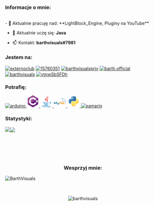 <h3 align="left">Informacje o mnie:</h3>
<br>
- 🔭 Aktualnie pracuję nad: **LightBlock_Engine, Pluginy na YouTube**

- 🌱 Aktualnie uczę się: **Java**

- 📫 Kontakt: **barthvisuals#7981**


<h3 align="left">Jestem na:</h3>
<p align="left">
<a href="https://twitter.com/externoclub" target="blank"><img align="center" src="https://icons-for-free.com/iconfiles/png/512/twitter+twitter+logo+website+icon-1320190502299816317.png" alt="externoclub" height="30" width="40" /></a>
<a href="https://stackoverflow.com/users/15760351" target="blank"><img align="center" src="https://upload.wikimedia.org/wikipedia/commons/thumb/e/ef/Stack_Overflow_icon.svg/768px-Stack_Overflow_icon.svg.png" alt="15760351" height="30" width="40" /></a>
<a href="https://fb.com/barthvisualspriv" target="blank"><img align="center" src="https://partner-bud.pl/wp-content/uploads/2016/11/facebook-icon-preview-1.png" alt="barthvisualspriv" height="30" width="40" /></a>
<a href="https://instagram.com/barth.official" target="blank"><img align="center" src="https://upload.wikimedia.org/wikipedia/commons/thumb/a/a5/Instagram_icon.png/1024px-Instagram_icon.png" alt="barth.official" height="30" width="40" /></a>
<a href="https://www.youtube.com/c/barthvisuals" target="blank"><img align="center" src="https://upload.wikimedia.org/wikipedia/commons/thumb/0/09/YouTube_full-color_icon_%282017%29.svg/800px-YouTube_full-color_icon_%282017%29.svg.png" alt="barthvisuals" height="30" width="40" /></a>
<a href="https://discord.gg/vtnwSbSFDh" target="blank"><img align="center" src="https://cdn.iconscout.com/icon/free/png-512/discord-3-569463.png" alt="vtnwSbSFDh" height="30" width="40" /></a>
</p>

<h3 align="left">Potrafię:</h3>
<p align="left"> <a href="https://www.arduino.cc/" target="_blank"> <img src="https://cdn.worldvectorlogo.com/logos/arduino-1.svg" alt="arduino" width="40" height="40"/> </a> <a href="https://www.w3schools.com/cs/" target="_blank"> <img src="https://raw.githubusercontent.com/devicons/devicon/master/icons/csharp/csharp-original.svg" alt="csharp" width="40" height="40"/> </a> <a href="https://www.java.com" target="_blank"> <img src="https://raw.githubusercontent.com/devicons/devicon/master/icons/java/java-original.svg" alt="java" width="40" height="40"/> </a> <a href="https://www.mysql.com/" target="_blank"> <img src="https://raw.githubusercontent.com/devicons/devicon/master/icons/mysql/mysql-original-wordmark.svg" alt="mysql" width="40" height="40"/> </a> <a href="https://www.python.org" target="_blank"> <img src="https://raw.githubusercontent.com/devicons/devicon/master/icons/python/python-original.svg" alt="python" width="40" height="40"/> </a> <a href="https://dotnet.microsoft.com/apps/xamarin" target="_blank"> <img src="https://raw.githubusercontent.com/detain/svg-logos/780f25886640cef088af994181646db2f6b1a3f8/svg/xamarin.svg" alt="xamarin" width="40" height="40"/> </a> </p>

<h3 align="left">Statystyki:</h3>
<p <img align="left" src="https://github-readme-stats.vercel.app/api?username=BarthVisuals&show_icons=true&theme=radical" />
<img align="left" src="https://github-readme-stats.vercel.app/api/wakatime?username=BarthVisuals&theme=radical" />
<img align="center" src="https://github-readme-stats.vercel.app/api/top-langs/?username=BarthVisuals&theme=radical" /></p>

<br><br><br><br>

<h3 align="center">Wesprzyj mnie:</h3>
<p><a href="https://www.buymeacoffee.com/BarthVisuals"> <img align="left" src="https://cdn.buymeacoffee.com/buttons/v2/default-yellow.png" height="50" width="210" alt="BarthVisuals" /></a></p><br><br>

<br>

<p align="center"> <img src="https://komarev.com/ghpvc/?username=barthvisuals&label=Profile%20views&color=0e75b6&style=flat" alt="barthvisuals" /> </p>
